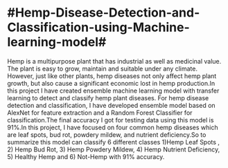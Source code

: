 # #Hemp-Disease-Detection-and-Classification-using-Machine-learning-model#

Hemp is a multipurpose plant that has industrial as well as medicinal value. The plant is easy to grow, maintain and suitable under any climate. However, just like other plants, hemp diseases not only affect hemp plant growth, but also cause a significant economic lost in hemp production.In this project I have created ensemble machine learning model with transfer learning to detect and classify hemp plant diseases. For hemp disease detection and classification, I have developed ensemble model based on AlexNet for feature extraction and a Random Forest Classifier for classification.The final accuracy I got for testing data using this model is 91%.In this project, I have focused on four common hemp diseases which are leaf spots, bud rot, powdery mildew, and nutrient deficiency.So to summarize this model can classify 6 different classes 1)Hemp Leaf Spots , 2) Hemp Bud Rot, 3) Hemp Powdery Mildew, 4) Hemp Nutrient Deficiency, 5) Healthy Hemp and 6) Not-Hemp with 91% accuracy.
